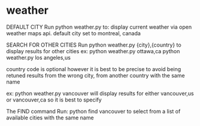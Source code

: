 # weather

DEFAULT CITY
Run python weather.py to:
  display current weather via open weather maps api.
  default city set to montreal, canada

SEARCH FOR OTHER CITIES
Run python weather.py {city},{country} to display results for other cities
ex:
  python weather.py ottawa,ca
  python weather.py los angeles,us
  
  country code is optional
  however it is best to be precise
  to avoid being retuned results from
  the wrong city, from another country
  with the same name
  
ex:
  python weather.py vancouver
    will display results for either
    vancouver,us or vancouver,ca
    so it is best to specify
  
The FIND command
Run:
  python find vancouver
to select from a list of available
cities with the same name
